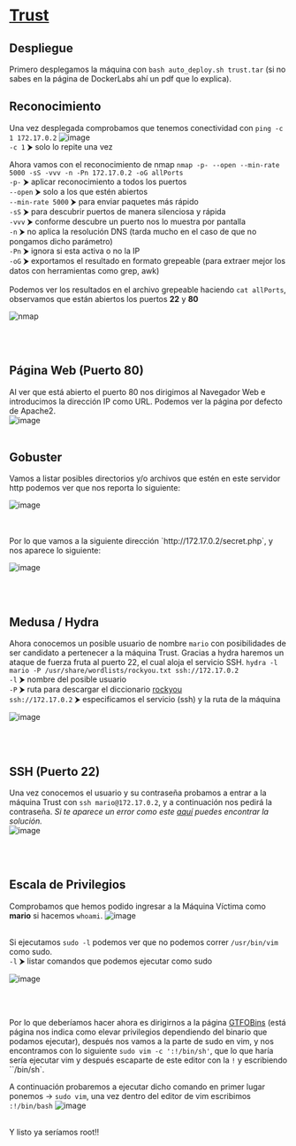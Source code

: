# [Trust](https://dockerlabs.es/)

## Despliegue

Primero desplegamos la máquina con `bash auto_deploy.sh trust.tar` (si no sabes en la página de DockerLabs ahí un pdf que lo explica).

## Reconocimiento

Una vez desplegada comprobamos que tenemos conectividad con `ping -c 1 172.17.0.2` 
![image](https://github.com/TerrorAterrador/WriteUps/assets/146730674/dcfa4972-3c0f-4869-a4e9-c3f61e9f0a32)
<br>
`-c 1` ⮞ solo lo repite una vez<br>

Ahora vamos con el reconocimiento de nmap `nmap -p- --open --min-rate 5000 -sS -vvv -n -Pn 172.17.0.2 -oG allPorts` <br>
`-p-` ⮞ aplicar reconocimiento a todos los puertos <br>
`--open` ⮞ solo a los que estén abiertos <br>
`--min-rate 5000` ⮞ para enviar paquetes más rápido <br> 
`-sS` ⮞ para descubrir puertos de manera silenciosa y rápida <br> 
`-vvv` ⮞ conforme descubre un puerto nos lo muestra por pantalla <br> 
`-n` ⮞ no aplica la resolución DNS (tarda mucho en el caso de que no pongamos dicho parámetro)<br> 
`-Pn` ⮞ ignora si esta activa o no la IP<br> 
`-oG` ⮞ exportamos el resultado en formato grepeable (para extraer mejor los datos con herramientas como grep, awk) <br>
<br>
Podemos ver los resultados en el archivo grepeable haciendo `cat allPorts`, observamos que están abiertos los puertos **22** y **80**

![nmap](https://github.com/TerrorAterrador/WriteUps/assets/128630899/ef28633b-ba49-4df1-8d2d-4efc516c8471)

<br>
<br>

## Página Web (Puerto 80)

Al ver que está abierto el puerto 80 nos dirigimos al Navegador Web e introducimos la dirección IP como URL. Podemos ver la página por defecto de Apache2. <br>
![image](https://github.com/TerrorAterrador/WriteUps/assets/146730674/d09804e2-0341-441d-a492-7ad982bd17dd)
<br>
<br>

## Gobuster

Vamos a listar posibles directorios y/o archivos que estén en este servidor http podemos ver que nos reporta lo siguiente: 

![image](https://github.com/TerrorAterrador/WriteUps/assets/146730674/b5547af2-70d4-44cd-a69a-eac4543b8b4c)

<br>
<br>
Por lo que vamos a la siguiente dirección `http://172.17.0.2/secret.php`, y nos aparece lo siguiente: 

![image](https://github.com/TerrorAterrador/WriteUps/assets/146730674/f3779a93-37ea-4aa1-92bc-2bb5c8f7dbee)

<br>
<br>


## Medusa / Hydra
Ahora conocemos un posible usuario de nombre `mario` con posibilidades de ser candidato a pertenecer a la máquina Trust. Gracias a hydra haremos un ataque de fuerza fruta al puerto 22, el cual aloja el servicio SSH. `hydra -l mario -P /usr/share/wordlists/rockyou.txt ssh://172.17.0.2 ` <br>
`-l` ⮞ nombre del posible usuario <br> 
`-P` ⮞ ruta para descargar el diccionario [rockyou](https://github.com/brannondorsey/naive-hashcat/releases/download/data/rockyou.txt) <br> 
`ssh://172.17.0.2` ⮞ especificamos el servicio (ssh) y la ruta de la máquina <br>

![image](https://github.com/TerrorAterrador/WriteUps/assets/146730674/2d1f865d-bc27-4c15-af13-7dd6b6253d7c)

<br>
<br>

## SSH (Puerto 22)
Una vez conocemos el usuario y su contraseña probamos a entrar a la máquina Trust con `ssh mario@172.17.0.2`, y a continuación nos pedirá la contraseña. *Si te aparece un error como este [aquí](https://desarrolloweb.com/faq/solucionar-remote-host-identification-has-changed-al-hacer-ssh) puedes encontrar la solución.* <br>![image](https://github.com/TerrorAterrador/WriteUps/assets/128630899/2128bd5f-33a2-4bb0-ac54-6555c7aa5817)

<br>
<br>

## Escala de Privilegios
Comprobamos que hemos podido ingresar a la Máquina Víctima como **mario** si hacemos `whoami`.
![image](https://github.com/TerrorAterrador/WriteUps/assets/146730674/ffc371ba-61fc-44be-8cbc-8c86fda4cd94)
<br>
<br>

Si ejecutamos `sudo -l` podemos ver que no podemos correr `/usr/bin/vim` como sudo.<br>
`-l` ⮞ listar comandos que podemos ejecutar como sudo

![image](https://github.com/TerrorAterrador/WriteUps/assets/146730674/7d1820f4-87cf-4a00-8a56-25cf023dcaf8)

<br>
<br>

Por lo que deberíamos hacer ahora es dirigirnos a la página [GTFOBins](https://gtfobins.github.io/) (está página nos indica como elevar privilegios dependiendo del binario que podamos ejecutar), después nos vamos a la parte de sudo en vim, y nos encontramos con lo siguiente `sudo vim -c ':!/bin/sh'`, que lo que haría sería ejecutar vim y después escaparte de este editor con la `!` y escribiendo ``/bin/sh`.

A continuación probaremos a ejecutar dicho comando en primer lugar ponemos -> `sudo vim`, una vez dentro del editor de vim escribimos `:!/bin/bash`
![image](https://github.com/TerrorAterrador/WriteUps/assets/146730674/27a39d36-6c20-4eb1-a7cf-9181023cc1ee)
<br>
<br>

Y listo ya seríamos root!!
